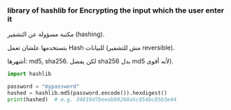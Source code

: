 ### library of hashlib for Encrypting the input which the user enter it


مكتبة مسؤولة عن التشفير (hashing).

بتستخدمها علشان تعمل Hash للبيانات (مش للتشفير reversible).

أشهرها: md5, sha256.
لكن يفضل sha256 بدل md5 لأنه أقوى).

```python
import hashlib

password = "mypassword"
hashed = hashlib.md5(password.encode()).hexdigest()
print(hashed)  # e.g. 34819d7beeabb9260a5c854bc85b3e44  
